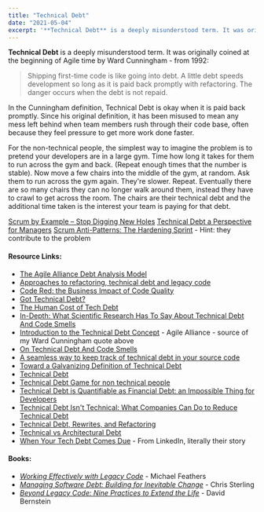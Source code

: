 ```yaml
---
title: "Technical Debt"
date: "2021-05-04"
excerpt: '**Technical Debt** is a deeply misunderstood term. It was originally coined at the'
---
```


**Technical Debt** is a deeply misunderstood term. It was originally coined at the beginning of Agile time by Ward Cunningham - from 1992:

> Shipping first-time code is like going into debt. A little debt speeds development so long as it is paid back promptly with refactoring. The danger occurs when the debt is not repaid.

In the Cunningham definition, Technical Debt is okay when it is paid back promptly. Since his original definition, it has been misused to mean any mess left behind when team members rush through their code base, often because they feel pressure to get more work done faster.

For the non-technical people, the simplest way to imagine the problem is to pretend your developers are in a large gym. Time how long it takes for them to run across the gym and back. (Repeat enough times that the number is stable). Now move a few chairs into the middle of the gym, at random. Ask them to run across the gym again. They're slower. Repeat. Eventually there are so many chairs they can no longer walk around them, instead they have to crawl to get across the room. The chairs are their technical debt and the additional time taken is the interest your team is paying for that debt.

[Scrum by Example – Stop Digging New Holes]((/blog/scrummaster-tales-stop-digging-new-holes))
[Technical Debt a Perspective for Managers]((https://www.infoq.com/articles/technical-debt-levison/))
[Scrum Anti-Patterns: The Hardening Sprint](/blog/antipattern-hardening-sprint) - Hint: they contribute to the problem

#### Resource Links:

- [The Agile Alliance Debt Analysis Model](https://www.agilealliance.org/the-agile-alliance-debt-analysis-model/)
- [Approaches to refactoring, technical debt and legacy code](https://timwise.co.uk/2020/07/09/approaches-to-refactoring-and-technical-debt/)
- [Code Red: the Business Impact of Code Quality](https://www.infoq.com/articles/business-impact-code-quality/)
- [Got Technical Debt?](https://technicaldebt.com/got-technical-debt/)
- [The Human Cost of Tech Debt](https://daedtech.com/human-cost-tech-debt/)
- [In-Depth: What Scientific Research Has To Say About Technical Debt And Code Smells](https://medium.com/the-liberators/on-technical-debt-and-code-smells-ae8de66f0f8b)
- [Introduction to the Technical Debt Concept](https://www.agilealliance.org/introduction-to-the-technical-debt-concept/) - Agile Alliance - source of my Ward Cunningham quote above
- [On Technical Debt And Code Smells](https://medium.com/the-liberators/on-technical-debt-and-code-smells-ae8de66f0f8b)
- [A seamless way to keep track of technical debt in your source code](https://philippe.bourgau.net/a-seamless-way-to-keep-track-of-technical-debt-in-your-source-code/)
- [Toward a Galvanizing Definition of Technical Debt](https://michaelfeathers.silvrback.com/toward-a-galvanizing-definition-of-technical-debt)
- [Technical Debt](https://martinfowler.com/bliki/TechnicalDebt.html)
- [Technical Debt Game for non technical people](https://www.tastycupcakes.org/2019/04/technical-debt-game-for-non-technical-people/)
- [Technical Debt is Quantifiable as Financial Debt: an Impossible Thing for Developers](https://www.infoq.com/news/2022/09/financial-debt-impossible/)
- [Technical Debt Isn't Technical: What Companies Can Do to Reduce Technical Debt](https://www.infoq.com/articles/reduce-technical-debt/)
- [Technical Debt, Rewrites, and Refactoring](https://understandlegacycode.com/blog/legacy-of-socrates-5th-edition/)
- [Technical vs Architectural Debt](https://agiletechnicalexcellence.com/2023/04/23/technical-vs-architectural-debt.html)
- [When Your Tech Debt Comes Due](https://www.linkedin.com/pulse/when-your-tech-debt-comes-due-kevin-scott/) - From LinkedIn, literally their story

#### Books:

- _[Working Effectively with Legacy Code](https://amzn.to/3hmPL6q)_ - Michael Feathers
- _[Managing Software Debt: Building for Inevitable Change](https://www.amazon.com/gp/product/B004GXB3YO/&tag=notesfromatoo-20)_ - Chris Sterling
- [_Beyond Legacy Code: Nine Practices to Extend the Life_](https://amzn.to/3AbkUCt) - David Bernstein
